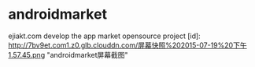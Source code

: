 # androidmarket
ejiakt.com develop the app market opensource project
[id]: http://7bv9et.com1.z0.glb.clouddn.com/屏幕快照%202015-07-19%20下午1.57.45.png  "androidmarket屏幕截图"

